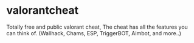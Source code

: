 # valorantcheat
Totally free and public valorant cheat, The cheat has all the features you can think of. (Wallhack, Chams, ESP, TriggerBOT, Aimbot, and more..)
